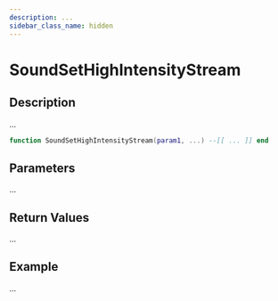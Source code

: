 ```yaml
---
description: ...
sidebar_class_name: hidden
---
```


# SoundSetHighIntensityStream

## Description

...

```lua
function SoundSetHighIntensityStream(param1, ...) --[[ ... ]] end
```

## Parameters

...

## Return Values

...

## Example

...

